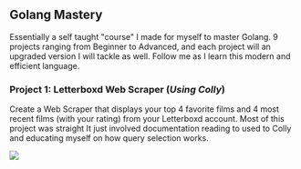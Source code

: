 ## Golang Mastery 

Essentially a self taught "course" I made for myself to master Golang. 9 projects ranging from Beginner to Advanced, and each project will an upgraded version I will tackle as well. Follow me as I learn this modern and efficient language.

### Project 1: Letterboxd Web Scraper (*Using Colly*)

Create a Web Scraper that displays your top 4 favorite films and 4 most recent films (with your rating) from your Letterboxd account. Most of this project was straight It just involved documentation reading to used to Colly and educating myself on how query selection works.

<img src="/01_WebScraper/01_webscraper.png">